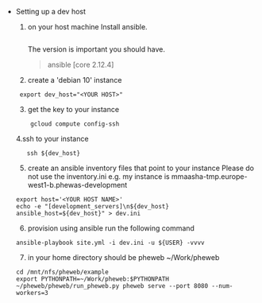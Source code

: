 * Setting up a dev host
   1. on your host machine
      Install ansible.
      ```ansible --version
	  ```
	  The version is important you should have.

      > ansible [core 2.12.4]

   2. create a 'debian 10' instance
   ```
	export dev_host="<YOUR HOST>"
   ```
   3. get the key to your instance
   ```
	   gcloud compute config-ssh
   ```

   4.ssh to your instance
   ```
      ssh ${dev_host}
   ```


   5. create an ansible inventory files that point to your instance
      Please do not use the inventory.ini
	  e.g. my instance is mmaasha-tmp.europe-west1-b.phewas-development
   ```
   export host='<YOUR HOST NAME>'
   echo -e "[development_servers]\n${dev_host} ansible_host=${dev_host}" > dev.ini
   ```
   6. provision using ansible
   run the following command
   ```
   ansible-playbook site.yml -i dev.ini -u ${USER} -vvvv
   ```

   7. in your home directory should be pheweb
      ~/Work/pheweb

   ```
   cd /mnt/nfs/pheweb/example
   export PYTHONPATH=~/Work/pheweb:$PYTHONPATH
   ~/pheweb/pheweb/run_pheweb.py pheweb serve --port 8080 --num-workers=3
   ```
